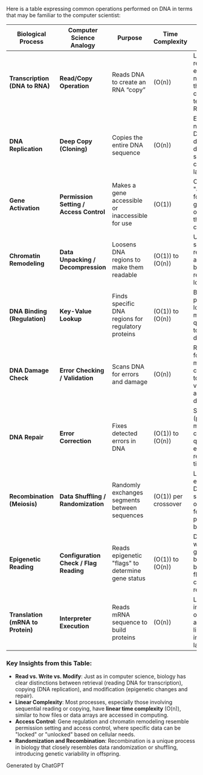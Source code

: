 Here is a table expressing common operations performed on DNA in terms that may be familiar to the computer scientist:

| Biological Process            | Computer Science Analogy                     | Purpose                                           | Time Complexity | Notes                                                                                  |
|-------------------------------|----------------------------------------------|---------------------------------------------------|-----------------|----------------------------------------------------------------------------------------|
| **Transcription (DNA to RNA)**| **Read/Copy Operation**                     | Reads DNA to create an RNA “copy”                 | \(O(n)\)        | Linear reading of each nucleotide in the gene to create a temporary RNA copy           |
| **DNA Replication**           | **Deep Copy (Cloning)**                     | Copies the entire DNA sequence                    | \(O(n)\)        | Each nucleotide in DNA is copied during cell division, similar to cloning a large file |
| **Gene Activation**           | **Permission Setting / Access Control**      | Makes a gene accessible or inaccessible for use   | \(O(1)\)        | Changes local "accessibility" for specific genes; operates at the level of control bits|
| **Chromatin Remodeling**      | **Data Unpacking / Decompression**           | Loosens DNA regions to make them readable         | \(O(1)\) to \(O(n)\) | Unpacks specific DNA regions for accessibility; broader regions take longer            |
| **DNA Binding (Regulation)**  | **Key-Value Lookup**                        | Finds specific DNA regions for regulatory proteins| \(O(1)\) to \(O(n)\) | Binding proteins locate DNA motifs quickly; akin to key-based data access              |
| **DNA Damage Check**          | **Error Checking / Validation**             | Scans DNA for errors and damage                   | \(O(n)\)        | Regular scans for mismatches; comparable to data validation across large datasets      |
| **DNA Repair**                | **Error Correction**                        | Fixes detected errors in DNA                      | \(O(1)\) to \(O(n)\) | Small errors (point mutations) corrected quickly; larger errors may require more time  |
| **Recombination (Meiosis)**   | **Data Shuffling / Randomization**          | Randomly exchanges segments between sequences     | \(O(1)\) per crossover | Localized exchange of DNA segments; one of the few random processes in biology         |
| **Epigenetic Reading**        | **Configuration Check / Flag Reading**      | Reads epigenetic "flags" to determine gene status | \(O(1)\) to \(O(n)\) | Determines whether a gene should be expressed based on flags; akin to config reading   |
| **Translation (mRNA to Protein)** | **Interpreter Execution**                 | Reads mRNA sequence to build proteins             | \(O(n)\)        | Linear interpretation of codons into amino acids, like an interpreter language         |

### Key Insights from this Table:

- **Read vs. Write vs. Modify**: Just as in computer science, biology has clear distinctions between retrieval (reading DNA for transcription), copying (DNA replication), and modification (epigenetic changes and repair).
- **Linear Complexity**: Most processes, especially those involving sequential reading or copying, have **linear time complexity** \(O(n)\), similar to how files or data arrays are accessed in computing.
- **Access Control**: Gene regulation and chromatin remodeling resemble permission setting and access control, where specific data can be "locked" or "unlocked" based on cellular needs.
- **Randomization and Recombination**: Recombination is a unique process in biology that closely resembles data randomization or shuffling, introducing genetic variability in offspring.

Generated by ChatGPT